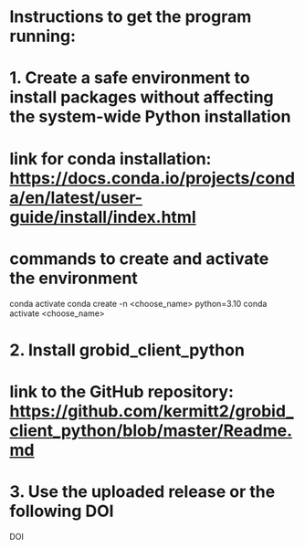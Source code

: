 # Instructions to get the program running:
# 1. Create a safe environment to install packages without affecting the system-wide Python installation
# link for conda installation: https://docs.conda.io/projects/conda/en/latest/user-guide/install/index.html
# commands to create and activate the environment
conda activate
conda create -n <choose_name> python=3.10
conda activate <choose_name>

# 2. Install grobid_client_python
# link to the GitHub repository: https://github.com/kermitt2/grobid_client_python/blob/master/Readme.md

# 3. Use the uploaded release or the following DOI
DOI


